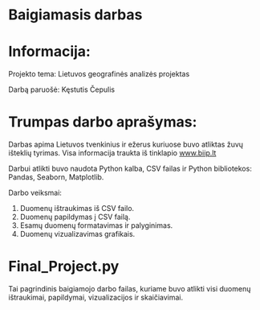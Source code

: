 # Baigiamasis darbas

# Informacija:
Projekto tema: Lietuvos geografinės analizės projektas

Darbą paruošė: Kęstutis Čepulis
# Trumpas darbo aprašymas:

Darbas apima Lietuvos tvenkinius ir ežerus kuriuose buvo atliktas žuvų išteklių tyrimas. Visa informacija traukta iš tinklapio www.biip.lt

Darbui atlikti buvo naudota Python kalba, CSV failas ir Python bibliotekos: Pandas, Seaborn, Matplotlib.

Darbo veiksmai:
1. Duomenų ištraukimas iš CSV failo.
2. Duomenų papildymas į CSV failą.
3. Esamų duomenų formatavimas ir palyginimas.
4. Duomenų vizualizavimas grafikais.

# Final_Project.py

Tai pagrindinis baigiamojo darbo failas, kuriame buvo atlikti visi duomenų ištraukimai, papildymai, vizualizacijos ir skaičiavimai.


